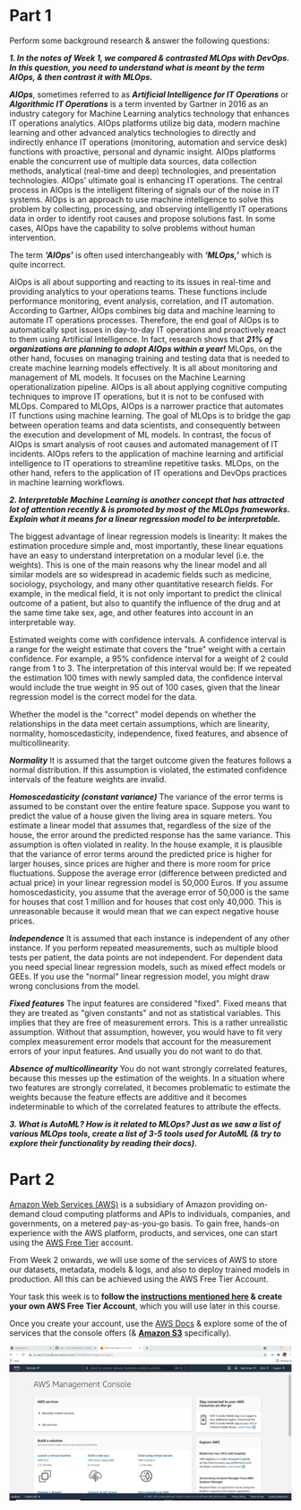 # Part 1

Perform some background research & answer the following questions:

***1. In the notes of Week 1, we compared & contrasted MLOps with DevOps. In this question, you need to understand what is meant by the term AIOps, & then contrast it with MLOps.***

***AIOps***, sometimes referred to as ***Artificial Intelligence for IT Operations*** or ***Algorithmic IT Operations*** is a term invented by Gartner in 2016 as an industry category for Machine Learning analytics technology that enhances IT operations analytics.
AIOps platforms utilize big data, modern machine learning and other advanced analytics technologies to directly and indirectly enhance IT operations (monitoring, automation and service desk) functions with proactive, personal and dynamic insight. AIOps platforms enable the concurrent use of multiple data sources, data collection methods, analytical (real-time and deep) technologies, and presentation technologies. AIOps' ultimate goal is enhancing IT operations. The central process in AIOps is the intelligent filtering of signals our of the noise in IT systems. AIOps is an approach to use machine intelligence to solve this problem by collecting, processing, and observing intelligently IT operations data in order to identify root causes and propose solutions fast. In some cases, AIOps have the capability to solve problems without human intervention.

The term ***‘AIOps’*** is often used interchangeably with ***‘MLOps,’*** which is quite incorrect.

AIOps is all about supporting and reacting to its issues in real-time and providing analytics to your operations teams. These functions include performance monitoring, event analysis, correlation, and IT automation. According to Gartner, AIOps combines big data and machine learning to automate IT operations processes. Therefore, the end goal of AIOps is to automatically spot issues in day-to-day IT operations and proactively react to them using Artificial Intelligence. In fact, research shows that ***21% of organizations are planning to adopt AIOps within a year!***
MLOps, on the other hand, focuses on managing training and testing data that is needed to create machine learning models effectively. It is all about monitoring and management of ML models. It focuses on the Machine Learning operationalization pipeline. AIOps is all about applying cognitive computing techniques to improve IT operations, but it is not to be confused with MLOps.
Compared to MLOps, AIOps is a narrower practice that automates IT functions using machine learning. The goal of MLOps is to bridge the gap between operation teams and data scientists, and consequently between the execution and development of ML models. In contrast, the focus of AIOps is smart analysis of root causes and automated management of IT incidents. AIOps refers to the application of machine learning and artificial intelligence to IT operations to streamline repetitive tasks. MLOps, on the other hand, refers to the application of IT operations and DevOps practices in machine learning workflows.

***2. Interpretable Machine Learning is another concept that has attracted lot of attention recently & is promoted by most of the MLOps frameworks. Explain what it means for a linear regression model to be interpretable.*** 

The biggest advantage of linear regression models is linearity: It makes the estimation procedure simple and, most importantly, these linear equations have an easy to understand interpretation on a modular level (i.e. the weights). This is one of the main reasons why the linear model and all similar models are so widespread in academic fields such as medicine, sociology, psychology, and many other quantitative research fields. For example, in the medical field, it is not only important to predict the clinical outcome of a patient, but also to quantify the influence of the drug and at the same time take sex, age, and other features into account in an interpretable way.

Estimated weights come with confidence intervals. A confidence interval is a range for the weight estimate that covers the "true" weight with a certain confidence. For example, a 95% confidence interval for a weight of 2 could range from 1 to 3. The interpretation of this interval would be: If we repeated the estimation 100 times with newly sampled data, the confidence interval would include the true weight in 95 out of 100 cases, given that the linear regression model is the correct model for the data.

Whether the model is the "correct" model depends on whether the relationships in the data meet certain assumptions, which are linearity, normality, homoscedasticity, independence, fixed features, and absence of multicollinearity.

***Normality***
It is assumed that the target outcome given the features follows a normal distribution. If this assumption is violated, the estimated confidence intervals of the feature weights are invalid.

***Homoscedasticity (constant variance)***
The variance of the error terms is assumed to be constant over the entire feature space. Suppose you want to predict the value of a house given the living area in square meters. You estimate a linear model that assumes that, regardless of the size of the house, the error around the predicted response has the same variance. This assumption is often violated in reality. In the house example, it is plausible that the variance of error terms around the predicted price is higher for larger houses, since prices are higher and there is more room for price fluctuations. Suppose the average error (difference between predicted and actual price) in your linear regression model is 50,000 Euros. If you assume homoscedasticity, you assume that the average error of 50,000 is the same for houses that cost 1 million and for houses that cost only 40,000. This is unreasonable because it would mean that we can expect negative house prices.

***Independence***
It is assumed that each instance is independent of any other instance. If you perform repeated measurements, such as multiple blood tests per patient, the data points are not independent. For dependent data you need special linear regression models, such as mixed effect models or GEEs. If you use the "normal" linear regression model, you might draw wrong conclusions from the model.

***Fixed features***
The input features are considered "fixed". Fixed means that they are treated as "given constants" and not as statistical variables. This implies that they are free of measurement errors. This is a rather unrealistic assumption. Without that assumption, however, you would have to fit very complex measurement error models that account for the measurement errors of your input features. And usually you do not want to do that.

***Absence of multicollinearity***
You do not want strongly correlated features, because this messes up the estimation of the weights. In a situation where two features are strongly correlated, it becomes problematic to estimate the weights because the feature effects are additive and it becomes indeterminable to which of the correlated features to attribute the effects.

***3. What is AutoML? How is it related to MLOps? Just as we saw a list of various MLOps tools, create a list of 3-5 tools used for AutoML (& try to explore their functionality by reading their docs).***


# Part 2


[Amazon Web Services (AWS)](https://aws.amazon.com/) is a subsidiary of Amazon providing on-demand cloud computing platforms and APIs to individuals, companies, and governments, on a metered pay-as-you-go basis. To gain free, hands-on experience with the AWS platform, products, and services, one can start using the [AWS Free Tier](https://aws.amazon.com/free/) account. 

From Week 2 onwards, we will use some of the services of AWS to store our datasets, metadata, models & logs, and also to deploy trained models in production. All this can be achieved using the AWS Free Tier Account. 

Your task this week is to **follow the [instructions mentioned here](https://analyticshut.com/create-aws-account/) & create your own AWS Free Tier Account**, which you will use later in this course.

Once you create your account, use the [AWS Docs](https://docs.aws.amazon.com/) & explore some of the of services that the console offers (& **[Amazon S3](https://aws.amazon.com/s3/)** specifically).


![Screenshot](aws_console.jpg)
